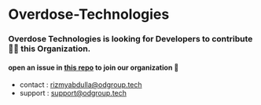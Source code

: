# Overdose-Technologies

### Overdose Technologies is looking for Developers to contribute 🧑‍💻 this Organization.

#### open an issue in [this repo](https://github.com/Overdose-Technologies/.github/issues) to join our organization 👾

- contact : rizmyabdulla@odgroup.tech <br>
- support : support@odgroup.tech
